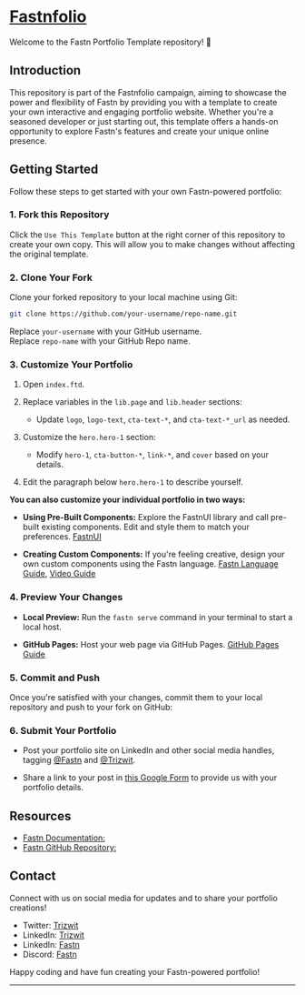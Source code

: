 # [Fastnfolio]()

Welcome to the Fastn Portfolio Template repository! 🚀

## Introduction

This repository is part of the Fastnfolio campaign, aiming to showcase the power and flexibility of Fastn by providing you with a template to create your own interactive and engaging portfolio website. Whether you're a seasoned developer or just starting out, this template offers a hands-on opportunity to explore Fastn's features and create your unique online presence.

## Getting Started

Follow these steps to get started with your own Fastn-powered portfolio:

### 1. Fork this Repository

Click the `Use This Template` button at the right corner of this repository to create your own copy. This will allow you to make changes without affecting the original template.

### 2. Clone Your Fork

Clone your forked repository to your local machine using Git:

```bash 
git clone https://github.com/your-username/repo-name.git
```

Replace `your-username` with your GitHub username.   
Replace `repo-name` with your GitHub Repo name.   

### 3. Customize Your Portfolio

1. Open `index.ftd`.

2. Replace variables in the `lib.page` and `lib.header` sections:
   - Update `logo`, `logo-text`, `cta-text-*`, and `cta-text-*_url` as needed.

3. Customize the `hero.hero-1` section:
   - Modify `hero-1`, `cta-button-*`, `link-*`, and `cover` based on your details.

4. Edit the paragraph below `hero.hero-1` to describe yourself.


**You can also customize your individual portfolio in two ways:**

- **Using Pre-Built Components:** Explore the FastnUI library and call pre-built existing components. Edit and style them to match your preferences. [FastnUI](https://fastnui.trizwit.com/)

- **Creating Custom Components:** If you're feeling creative, design your own custom components using the Fastn language. [Fastn Language Guide](https://fastn.com/components/), [Video Guide](https://youtu.be/DkZEuC0a-Pk)


### 4. Preview Your Changes

- **Local Preview:** Run the `fastn serve` command in your terminal to start a local host.

- **GitHub Pages:** Host your web page via GitHub Pages. [GitHub Pages Guide](https://guides.github.com/features/pages/)

### 5. Commit and Push

Once you're satisfied with your changes, commit them to your local repository and push to your fork on GitHub:


### 6. Submit Your Portfolio

- Post your portfolio site on LinkedIn and other social media handles, tagging [@Fastn](https://www.linkedin.com/company/fastn-stack) and [@Trizwit](https://www.linkedin.com/company/trizwit/).

- Share a link to your post in [this Google Form](https://forms.gle/R9Kq43q8eB3n6p7JA) to provide us with your portfolio details.

## Resources

- [Fastn Documentation:](https://fastn.com/frontend/)
- [Fastn GitHub Repository:](https://github.com/fastn-stack)

## Contact

Connect with us on social media for updates and to share your portfolio creations!

- Twitter: [Trizwit](https://twitter.com/trizwit)
- LinkedIn: [Trizwit](https://www.linkedin.com/company/trizwit/)
- LinkedIn: [Fastn](https://www.linkedin.com/company/fastn-stack)
- Discord: [Fastn](https://discord.com/invite/a7eBUeutWD) 

Happy coding and have fun creating your Fastn-powered portfolio!

---
